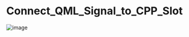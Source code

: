 # Connect_QML_Signal_to_CPP_Slot
![image](https://user-images.githubusercontent.com/81642936/137095891-55a3cd57-08e1-4f22-a478-04b1abe47ed3.png)
